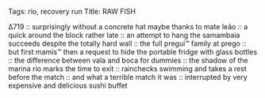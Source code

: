 Tags: rio, recovery run
Title: RAW FISH
  
∆719 :: surprisingly without a concrete hat maybe thanks to mate leão :: a quick around the block rather late :: an attempt to hang the samambaia succeeds despite the totally hard wall :: the full pregui™ family at prego :: but first mamis™ then a request to hide the portable fridge with glass bottles :: the difference between vala and boca for dummies :: the shadow of the marina rio marks the time to exit :: rainchecks swimming and takes a rest before the match :: and what a terrible match it was :: interrupted by very expensive and delicious sushi buffet 